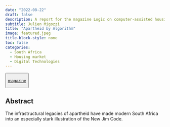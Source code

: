 ```yaml
---
date: "2022-08-22"
draft: false
description: A report for the magazine Logic on computer-assisted housing discrimination in South Africa.
subtitle: Julien Migozzi
title: "Apartheid by Algorithm"
image: featured.jpeg
title-block-style: none
toc: false
categories: 
  - South Africa
  - Housing market
  - Digital Technologies
---
```


<button type="button" class="btn btn-outline-success">

<a href="https://logicmag.io/home/apartheid-by-algorithm/">magazine</a>

</button>

## Abstract

The infrastructural legacies of apartheid have made modern South Africa into an especially stark illustration of the New Jim Code.
